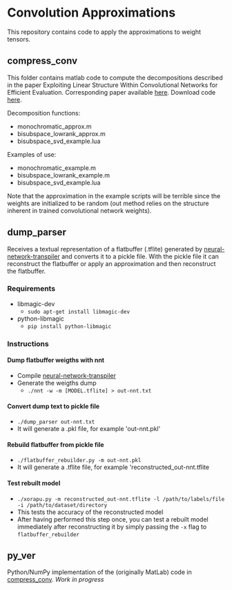 # Convolution Approximations
This repository contains code to apply the approximations to weight tensors.

## compress\_conv

This folder contains matlab code to compute the decompositions described in the paper Exploiting Linear Structure Within Convolutional Networks for Efficient Evaluation.
Corresponding paper available [here](https://arxiv.org/pdf/1404.0736v2.pdf).  Download code [here](https://cs.nyu.edu/~denton/).

Decomposition functions:
- monochromatic\_approx.m
- bisubspace\_lowrank\_approx.m
- bisubspace\_svd\_example.lua

Examples of use:
- monochromatic\_example.m
- bisubspace\_lowrank\_example.m
- bisubspace\_svd\_example.lua

Note that the approximation in the example scripts will be terrible since the weights are initialized to be random (out method relies on the structure inherent in trained convolutional network weights).

## dump\_parser

Receives a textual representation of a flatbuffer (.tflite) generated by [neural-network-transpiler](https://gitlab.com/LEDLGroup/neural-network-transpiler.git) and converts it to a pickle file.
With the pickle file it can reconstruct the flatbuffer or apply an approximation and then reconstruct the flatbuffer.

### Requirements

- libmagic-dev
    - `sudo apt-get install libmagic-dev`
- python-libmagic
    - `pip install python-libmagic`

### Instructions

#### Dump flatbuffer weigths with nnt
- Compile [neural-network-transpiler](https://gitlab.com/LEDLGroup/neural-network-transpiler.git)
- Generate the weigths dump
    - `./nnt -w -m [MODEL.tflite] > out-nnt.txt`

#### Convert dump text to pickle file
- `./dump_parser out-nnt.txt`
- It will generate a .pkl file, for example 'out-nnt.pkl'

#### Rebuild flatbuffer from pickle file
- `./flatbuffer_rebuilder.py -m out-nnt.pkl`
- It will generate a .tflite file, for example 'reconstructed\_out-nnt.tflite

#### Test rebuilt model
- `./xorapu.py -m reconstructed_out-nnt.tflite -l /path/to/labels/file -i /path/to/dataset/directory`
- This tests the accuracy of the reconstructed model
- After having performed this step once, you can test a rebuilt model immediately after reconstructing it by simply passing the `-x` flag to `flatbuffer_rebuilder`

## py\_ver
Python/NumPy implementation of the (originally MatLab) code in [compress\_conv](./compress_conv).
*Work in progress*
